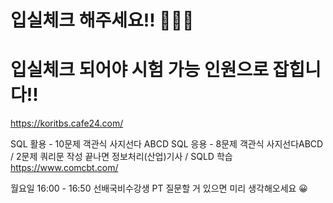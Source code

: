 # 입실체크 해주세요!! 🍕🍕🍕
# 입실체크 되어야 시험 가능 인원으로 잡힙니다!!

https://koritbs.cafe24.com/

SQL 활용 - 10문제 객관식 사지선다 ABCD
SQL 응용 - 8문제 객관식 사지선다ABCD / 2문제 쿼리문 작성
끝나면 정보처리(산업)기사 / SQLD 학습
https://www.comcbt.com/ 

월요일 16:00 - 16:50 선배국비수강생 PT
질문할 거 있으면 미리 생각해오세요 😀